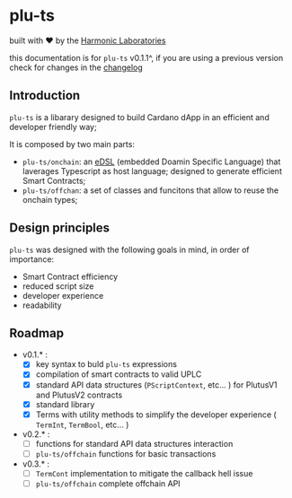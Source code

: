 # plu-ts

built with ❤️ by the [Harmonic Laboratories](https://www.harmoniclabs.tech/)

this documentation is for `plu-ts` v0.1.1^, if you are using a previous version check for changes in the [changelog](https://github.com/HarmonicLabs/plu-ts/blob/main/CHANGELOG.md)

## Introduction

`plu-ts` is a libarary designed to build Cardano dApp in an efficient and developer friendly way;

It is composed by two main parts:

- `plu-ts/onchain`: an [eDSL](https://en.wikipedia.org/wiki/Domain-specific_language#External_and_Embedded_Domain_Specific_Languages) (embedded Doamin Specific Language) that laverages Typescript as host language; designed to generate efficient Smart Contracts;
- `plu-ts/offchan`: a set of classes and funcitons that allow to reuse the onchain types;

## Design principles

`plu-ts` was designed with the following goals in mind, in order of importance:

- Smart Contract efficiency
- reduced script size
- developer experience
- readability

## Roadmap

- v0.1.* :
    - [x] key syntax to buld `plu-ts` expressions
    - [x] compilation of smart contracts to valid UPLC
    - [x] standard API data structures (`PScriptContext`, etc... ) for PlutusV1 and PlutusV2 contracts
    - [x] standard library
    - [x] Terms with utility methods to simplify the developer experience ( `TermInt`, `TermBool`, etc... )
- v0.2.* :
    - [ ] functions for standard API data structures interaction
    - [ ] `plu-ts/offchain` functions for basic transactions
- v0.3.* :
    - [ ] `TermCont` implementation to mitigate the callback hell issue
    - [ ] `plu-ts/offchain` complete offchain API